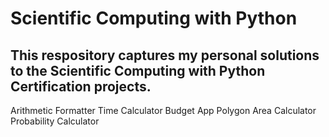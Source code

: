 # Scientific Computing with Python

## This respository captures my personal solutions to the Scientific Computing with Python Certification projects.

Arithmetic Formatter
Time Calculator
Budget App
Polygon Area Calculator
Probability Calculator

